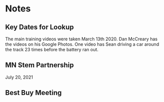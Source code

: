 # Notes

## Key Dates for Lookup

The main training videos were taken March 13th 2020.  Dan McCreary has the videos on his Google Photos.  One video has Sean driving a car around the track 23 times before the battery ran out.

## MN Stem Partnership

July 20, 2021
## Best Buy Meeting
